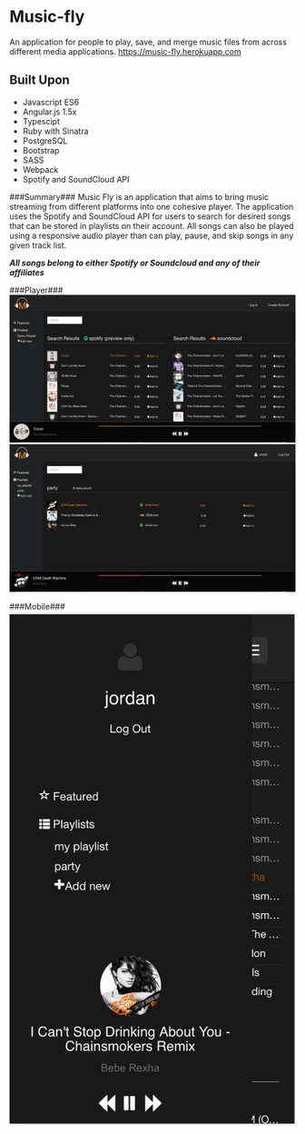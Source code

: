 # Music-fly
An application for people to play, save, and merge music files from  across different media applications.
https://music-fly.herokuapp.com

## Built Upon
- Javascript ES6
- Angular.js 1.5x
- Typescipt
- Ruby with Sinatra
- PostgreSQL
- Bootstrap
- SASS
- Webpack
- Spotify and SoundCloud API

###Summary###
Music Fly is an application that aims to bring music streaming from different platforms into one cohesive player. The application uses the Spotify and SoundCloud API for users to search for desired songs that can be stored in playlists on their account. All songs can also be played using a responsive audio player than can play, pause, and skip songs in any given track list.

**_All songs belong to either Spotify or Soundcloud and any of their affiliates_**

###Player###
![alt text](client/src/assets/images/demo/image1.png "Search")
![alt text](client/src/assets/images/demo/image2.png "Playlist")

###Mobile###
![alt text](client/src/assets/images/demo/image3.png "Mobile")

